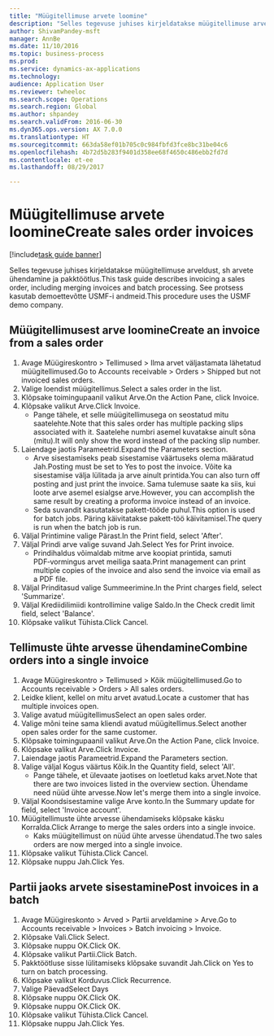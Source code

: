 ```yaml
--- 
title: "Müügitellimuse arvete loomine"
description: "Selles tegevuse juhises kirjeldatakse müügitellimuse arveldust, sh arvete ühendamine ja pakktöötlus."
author: ShivamPandey-msft
manager: AnnBe
ms.date: 11/10/2016
ms.topic: business-process
ms.prod: 
ms.service: dynamics-ax-applications
ms.technology: 
audience: Application User
ms.reviewer: twheeloc
ms.search.scope: Operations
ms.search.region: Global
ms.author: shpandey
ms.search.validFrom: 2016-06-30
ms.dyn365.ops.version: AX 7.0.0
ms.translationtype: HT
ms.sourcegitcommit: 663da58ef01b705c0c984fbfd3fce8bc31be04c6
ms.openlocfilehash: 4b72d5b283f9401d358ee68f4650c486ebb2fd7d
ms.contentlocale: et-ee
ms.lasthandoff: 08/29/2017

---
```

# <a name="create-sales-order-invoices"></a><span data-ttu-id="10a77-103">Müügitellimuse arvete loomine</span><span class="sxs-lookup"><span data-stu-id="10a77-103">Create sales order invoices</span></span>

[!include[task guide banner](../../includes/task-guide-banner.md)]

<span data-ttu-id="10a77-104">Selles tegevuse juhises kirjeldatakse müügitellimuse arveldust, sh arvete ühendamine ja pakktöötlus.</span><span class="sxs-lookup"><span data-stu-id="10a77-104">This task guide describes invoicing a sales order, including merging invoices and batch processing.</span></span> <span data-ttu-id="10a77-105">See protsess kasutab demoettevõtte USMF-i andmeid.</span><span class="sxs-lookup"><span data-stu-id="10a77-105">This procedure uses the USMF demo company.</span></span>


## <a name="create-an-invoice-from-a-sales-order"></a><span data-ttu-id="10a77-106">Müügitellimusest arve loomine</span><span class="sxs-lookup"><span data-stu-id="10a77-106">Create an invoice from a sales order</span></span>
1. <span data-ttu-id="10a77-107">Avage Müügireskontro > Tellimused > Ilma arvet väljastamata lähetatud müügitellimused.</span><span class="sxs-lookup"><span data-stu-id="10a77-107">Go to Accounts receivable > Orders > Shipped but not invoiced sales orders.</span></span>
2. <span data-ttu-id="10a77-108">Valige loendist müügitellimus.</span><span class="sxs-lookup"><span data-stu-id="10a77-108">Select a sales order in the list.</span></span> 
3. <span data-ttu-id="10a77-109">Klõpsake toimingupaanil valikut Arve.</span><span class="sxs-lookup"><span data-stu-id="10a77-109">On the Action Pane, click Invoice.</span></span>
4. <span data-ttu-id="10a77-110">Klõpsake valikut Arve.</span><span class="sxs-lookup"><span data-stu-id="10a77-110">Click Invoice.</span></span>
    * <span data-ttu-id="10a77-111">Pange tähele, et selle müügitellimusega on seostatud mitu saatelehte.</span><span class="sxs-lookup"><span data-stu-id="10a77-111">Note that this sales order has multiple packing slips associated with it.</span></span> <span data-ttu-id="10a77-112">Saatelehe numbri asemel kuvatakse ainult sõna <multiple> (mitu).</span><span class="sxs-lookup"><span data-stu-id="10a77-112">It will only show the word <multiple> instead of the packing slip number.</span></span>  
5. <span data-ttu-id="10a77-113">Laiendage jaotis Parameetrid.</span><span class="sxs-lookup"><span data-stu-id="10a77-113">Expand the Parameters section.</span></span>
    * <span data-ttu-id="10a77-114">Arve sisestamiseks peab sisestamise väärtuseks olema määratud Jah.</span><span class="sxs-lookup"><span data-stu-id="10a77-114">Posting must be set to Yes to post the invoice.</span></span> <span data-ttu-id="10a77-115">Võite ka sisestamise välja lülitada ja arve ainult printida.</span><span class="sxs-lookup"><span data-stu-id="10a77-115">You can also turn off posting and just print the invoice.</span></span> <span data-ttu-id="10a77-116">Sama tulemuse saate ka siis, kui loote arve asemel esialgse arve.</span><span class="sxs-lookup"><span data-stu-id="10a77-116">However, you can accomplish the same result by creating a proforma invoice instead of an invoice.</span></span>  
    * <span data-ttu-id="10a77-117">Seda suvandit kasutatakse pakett-tööde puhul.</span><span class="sxs-lookup"><span data-stu-id="10a77-117">This option is used for batch jobs.</span></span> <span data-ttu-id="10a77-118">Päring käivitatakse pakett-töö käivitamisel.</span><span class="sxs-lookup"><span data-stu-id="10a77-118">The query is run when the batch job is run.</span></span>    
6. <span data-ttu-id="10a77-119">Väljal Printimine valige Pärast.</span><span class="sxs-lookup"><span data-stu-id="10a77-119">In the Print field, select 'After'.</span></span>
7. <span data-ttu-id="10a77-120">Väljal Prindi arve valige suvand Jah.</span><span class="sxs-lookup"><span data-stu-id="10a77-120">Select Yes for Print invoice.</span></span>
    * <span data-ttu-id="10a77-121">Prindihaldus võimaldab mitme arve koopiat printida, samuti PDF‑vormingus arvet meiliga saata.</span><span class="sxs-lookup"><span data-stu-id="10a77-121">Print management can print  multiple copies of the invoice and also send the invoice via email as a PDF file.</span></span>  
8. <span data-ttu-id="10a77-122">Väljal Prinditasud valige Summeerimine.</span><span class="sxs-lookup"><span data-stu-id="10a77-122">In the Print charges field, select 'Summarize'.</span></span>
9. <span data-ttu-id="10a77-123">Väljal Krediidilimiidi kontrollimine valige Saldo.</span><span class="sxs-lookup"><span data-stu-id="10a77-123">In the Check credit limit field, select 'Balance'.</span></span>
10. <span data-ttu-id="10a77-124">Klõpsake valikut Tühista.</span><span class="sxs-lookup"><span data-stu-id="10a77-124">Click Cancel.</span></span>

## <a name="combine-orders-into-a-single-invoice"></a><span data-ttu-id="10a77-125">Tellimuste ühte arvesse ühendamine</span><span class="sxs-lookup"><span data-stu-id="10a77-125">Combine orders into a single invoice</span></span>
1. <span data-ttu-id="10a77-126">Avage Müügireskontro > Tellimused > Kõik müügitellimused.</span><span class="sxs-lookup"><span data-stu-id="10a77-126">Go to Accounts receivable > Orders > All sales orders.</span></span>
2. <span data-ttu-id="10a77-127">Leidke klient, kellel on mitu arvet avatud.</span><span class="sxs-lookup"><span data-stu-id="10a77-127">Locate a customer that has multiple invoices open.</span></span>
3. <span data-ttu-id="10a77-128">Valige avatud müügitellimus</span><span class="sxs-lookup"><span data-stu-id="10a77-128">Select an open sales order.</span></span>
4. <span data-ttu-id="10a77-129">Valige mõni teine sama kliendi avatud müügitellimus.</span><span class="sxs-lookup"><span data-stu-id="10a77-129">Select another open sales order for the same customer.</span></span>
5. <span data-ttu-id="10a77-130">Klõpsake toimingupaanil valikut Arve.</span><span class="sxs-lookup"><span data-stu-id="10a77-130">On the Action Pane, click Invoice.</span></span>
6. <span data-ttu-id="10a77-131">Klõpsake valikut Arve.</span><span class="sxs-lookup"><span data-stu-id="10a77-131">Click Invoice.</span></span>
7. <span data-ttu-id="10a77-132">Laiendage jaotis Parameetrid.</span><span class="sxs-lookup"><span data-stu-id="10a77-132">Expand the Parameters section.</span></span>
8. <span data-ttu-id="10a77-133">Valige väljal Kogus väärtus Kõik.</span><span class="sxs-lookup"><span data-stu-id="10a77-133">In the Quantity field, select 'All'.</span></span>
    * <span data-ttu-id="10a77-134">Pange tähele, et ülevaate jaotises on loetletud kaks arvet.</span><span class="sxs-lookup"><span data-stu-id="10a77-134">Note that there are two invoices listed in the overview section.</span></span> <span data-ttu-id="10a77-135">Ühendame need nüüd ühte arvesse.</span><span class="sxs-lookup"><span data-stu-id="10a77-135">Now let's merge them into a single invoice.</span></span>  
9. <span data-ttu-id="10a77-136">Väljal Koondsisestamine valige Arve konto.</span><span class="sxs-lookup"><span data-stu-id="10a77-136">In the Summary update for field, select 'Invoice account'.</span></span>
10. <span data-ttu-id="10a77-137">Müügitellimuste ühte arvesse ühendamiseks klõpsake käsku Korralda.</span><span class="sxs-lookup"><span data-stu-id="10a77-137">Click Arrange to merge the sales orders into a single invoice.</span></span>
    * <span data-ttu-id="10a77-138">Kaks müügitellimust on nüüd ühte arvesse ühendatud.</span><span class="sxs-lookup"><span data-stu-id="10a77-138">The two sales orders are now merged into a single invoice.</span></span>   
11. <span data-ttu-id="10a77-139">Klõpsake valikut Tühista.</span><span class="sxs-lookup"><span data-stu-id="10a77-139">Click Cancel.</span></span>
12. <span data-ttu-id="10a77-140">Klõpsake nuppu Jah.</span><span class="sxs-lookup"><span data-stu-id="10a77-140">Click Yes.</span></span>

## <a name="post-invoices-in-a-batch"></a><span data-ttu-id="10a77-141">Partii jaoks arvete sisestamine</span><span class="sxs-lookup"><span data-stu-id="10a77-141">Post invoices in a batch</span></span>
1. <span data-ttu-id="10a77-142">Avage Müügireskonto > Arved > Partii arveldamine > Arve.</span><span class="sxs-lookup"><span data-stu-id="10a77-142">Go to Accounts receivable > Invoices > Batch invoicing > Invoice.</span></span>
2. <span data-ttu-id="10a77-143">Klõpsake Vali.</span><span class="sxs-lookup"><span data-stu-id="10a77-143">Click Select.</span></span>
3. <span data-ttu-id="10a77-144">Klõpsake nuppu OK.</span><span class="sxs-lookup"><span data-stu-id="10a77-144">Click OK.</span></span>
4. <span data-ttu-id="10a77-145">Klõpsake valikut Partii.</span><span class="sxs-lookup"><span data-stu-id="10a77-145">Click Batch.</span></span>
5. <span data-ttu-id="10a77-146">Pakktöötluse sisse lülitamiseks klõpsake suvandit Jah.</span><span class="sxs-lookup"><span data-stu-id="10a77-146">Click on Yes to turn on batch processing.</span></span>
6. <span data-ttu-id="10a77-147">Klõpsake valikut Korduvus.</span><span class="sxs-lookup"><span data-stu-id="10a77-147">Click Recurrence.</span></span>
7. <span data-ttu-id="10a77-148">Valige Päevad</span><span class="sxs-lookup"><span data-stu-id="10a77-148">Select Days</span></span>
8. <span data-ttu-id="10a77-149">Klõpsake nuppu OK.</span><span class="sxs-lookup"><span data-stu-id="10a77-149">Click OK.</span></span>
9. <span data-ttu-id="10a77-150">Klõpsake nuppu OK.</span><span class="sxs-lookup"><span data-stu-id="10a77-150">Click OK.</span></span>
10. <span data-ttu-id="10a77-151">Klõpsake valikut Tühista.</span><span class="sxs-lookup"><span data-stu-id="10a77-151">Click Cancel.</span></span>
11. <span data-ttu-id="10a77-152">Klõpsake nuppu Jah.</span><span class="sxs-lookup"><span data-stu-id="10a77-152">Click Yes.</span></span>


